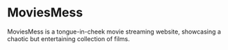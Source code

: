 # MoviesMess
MoviesMess is a tongue-in-cheek movie streaming website, showcasing a chaotic but entertaining collection of films. 
